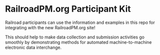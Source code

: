 # RailroadPM.org Participant Kit

Railroad participants can use the information and examples in this repo for integrating with the new RailroadPM.org site!

This should help to make data collection and submission activities go smoothly by demonstrating methods for automated machine-to-machine
electronic data interchange.
